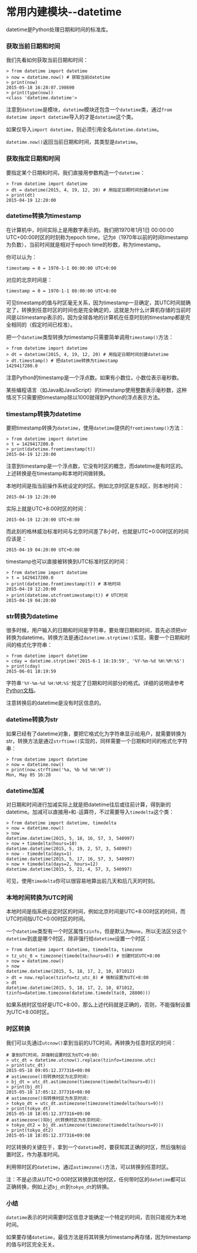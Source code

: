 # 常用内建模块--datetime

datetime是Python处理日期和时间的标准库。


### 获取当前日期和时间


我们先看如何获取当前日期和时间：


```
> from datetime import datetime
> now = datetime.now() # 获取当前datetime
> print(now)
2015-05-18 16:28:07.198690
> print(type(now))
<class 'datetime.datetime'>
```


注意到`datetime`是模块，`datetime`模块还包含一个`datetime`类，通过`from datetime import datetime`导入的才是`datetime`这个类。


如果仅导入`import datetime`，则必须引用全名`datetime.datetime`。


`datetime.now()`返回当前日期和时间，其类型是`datetime`。


### 获取指定日期和时间


要指定某个日期和时间，我们直接用参数构造一个`datetime`：


```
> from datetime import datetime
> dt = datetime(2015, 4, 19, 12, 20) # 用指定日期时间创建datetime
> print(dt)
2015-04-19 12:20:00
```


### datetime转换为timestamp


在计算机中，时间实际上是用数字表示的。我们把1970年1月1日 00:00:00 UTC+00:00时区的时刻称为epoch time，记为`0`（1970年以前的时间timestamp为负数），当前时间就是相对于epoch time的秒数，称为timestamp。


你可以认为：


```
timestamp = 0 = 1970-1-1 00:00:00 UTC+0:00
```


对应的北京时间是：


```
timestamp = 0 = 1970-1-1 08:00:00 UTC+8:00
```


可见timestamp的值与时区毫无关系，因为timestamp一旦确定，其UTC时间就确定了，转换到任意时区的时间也是完全确定的，这就是为什么计算机存储的当前时间是以timestamp表示的，因为全球各地的计算机在任意时刻的timestamp都是完全相同的（假定时间已校准）。


把一个`datetime`类型转换为timestamp只需要简单调用`timestamp()`方法：


```
> from datetime import datetime
> dt = datetime(2015, 4, 19, 12, 20) # 用指定日期时间创建datetime
> dt.timestamp() # 把datetime转换为timestamp
1429417200.0
```


注意Python的timestamp是一个浮点数。如果有小数位，小数位表示毫秒数。


某些编程语言（如Java和JavaScript）的timestamp使用整数表示毫秒数，这种情况下只需要把timestamp除以1000就得到Python的浮点表示方法。


### timestamp转换为datetime


要把timestamp转换为`datetime`，使用`datetime`提供的`fromtimestamp()`方法：


```
> from datetime import datetime
> t = 1429417200.0
> print(datetime.fromtimestamp(t))
2015-04-19 12:20:00
```


注意到timestamp是一个浮点数，它没有时区的概念，而datetime是有时区的。上述转换是在timestamp和本地时间做转换。


本地时间是指当前操作系统设定的时区。例如北京时区是东8区，则本地时间：


```
2015-04-19 12:20:00
```


实际上就是UTC+8:00时区的时间：


```
2015-04-19 12:20:00 UTC+8:00
```


而此刻的格林威治标准时间与北京时间差了8小时，也就是UTC+0:00时区的时间应该是：


```
2015-04-19 04:20:00 UTC+0:00
```


timestamp也可以直接被转换到UTC标准时区的时间：


```
> from datetime import datetime
> t = 1429417200.0
> print(datetime.fromtimestamp(t)) # 本地时间
2015-04-19 12:20:00
> print(datetime.utcfromtimestamp(t)) # UTC时间
2015-04-19 04:20:00
```


### str转换为datetime


很多时候，用户输入的日期和时间是字符串，要处理日期和时间，首先必须把str转换为datetime。转换方法是通过`datetime.strptime()`实现，需要一个日期和时间的格式化字符串：


```
> from datetime import datetime
> cday = datetime.strptime('2015-6-1 18:19:59', '%Y-%m-%d %H:%M:%S')
> print(cday)
2015-06-01 18:19:59
```


字符串`'%Y-%m-%d %H:%M:%S'`规定了日期和时间部分的格式。详细的说明请参考[Python文档](https://docs.python.org/3/library/datetime.html#strftime-strptime-behavior)。


注意转换后的datetime是没有时区信息的。


### datetime转换为str


如果已经有了datetime对象，要把它格式化为字符串显示给用户，就需要转换为str，转换方法是通过`strftime()`实现的，同样需要一个日期和时间的格式化字符串：


```
> from datetime import datetime
> now = datetime.now()
> print(now.strftime('%a, %b %d %H:%M'))
Mon, May 05 16:28
```


### datetime加减


对日期和时间进行加减实际上就是把datetime往后或往前计算，得到新的datetime。加减可以直接用`+`和`-`运算符，不过需要导入`timedelta`这个类：


```
> from datetime import datetime, timedelta
> now = datetime.now()
> now
datetime.datetime(2015, 5, 18, 16, 57, 3, 540997)
> now + timedelta(hours=10)
datetime.datetime(2015, 5, 19, 2, 57, 3, 540997)
> now - timedelta(days=1)
datetime.datetime(2015, 5, 17, 16, 57, 3, 540997)
> now + timedelta(days=2, hours=12)
datetime.datetime(2015, 5, 21, 4, 57, 3, 540997)
```


可见，使用`timedelta`你可以很容易地算出前几天和后几天的时刻。


### 本地时间转换为UTC时间


本地时间是指系统设定时区的时间，例如北京时间是UTC+8:00时区的时间，而UTC时间指UTC+0:00时区的时间。


一个`datetime`类型有一个时区属性`tzinfo`，但是默认为`None`，所以无法区分这个`datetime`到底是哪个时区，除非强行给`datetime`设置一个时区：


```
> from datetime import datetime, timedelta, timezone
> tz_utc_8 = timezone(timedelta(hours=8)) # 创建时区UTC+8:00
> now = datetime.now()
> now
datetime.datetime(2015, 5, 18, 17, 2, 10, 871012)
> dt = now.replace(tzinfo=tz_utc_8) # 强制设置为UTC+8:00
> dt
datetime.datetime(2015, 5, 18, 17, 2, 10, 871012, tzinfo=datetime.timezone(datetime.timedelta(0, 28800)))
```


如果系统时区恰好是UTC+8:00，那么上述代码就是正确的，否则，不能强制设置为UTC+8:00时区。


### 时区转换


我们可以先通过`utcnow()`拿到当前的UTC时间，再转换为任意时区的时间：


```
# 拿到UTC时间，并强制设置时区为UTC+0:00:
> utc_dt = datetime.utcnow().replace(tzinfo=timezone.utc)
> print(utc_dt)
2015-05-18 09:05:12.377316+00:00
# astimezone()将转换时区为北京时间:
> bj_dt = utc_dt.astimezone(timezone(timedelta(hours=8)))
> print(bj_dt)
2015-05-18 17:05:12.377316+08:00
# astimezone()将转换时区为东京时间:
> tokyo_dt = utc_dt.astimezone(timezone(timedelta(hours=9)))
> print(tokyo_dt)
2015-05-18 18:05:12.377316+09:00
# astimezone()将bj_dt转换时区为东京时间:
> tokyo_dt2 = bj_dt.astimezone(timezone(timedelta(hours=9)))
> print(tokyo_dt2)
2015-05-18 18:05:12.377316+09:00
```


时区转换的关键在于，拿到一个`datetime`时，要获知其正确的时区，然后强制设置时区，作为基准时间。


利用带时区的`datetime`，通过`astimezone()`方法，可以转换到任意时区。


注：不是必须从UTC+0:00时区转换到其他时区，任何带时区的`datetime`都可以正确转换，例如上述`bj_dt`到`tokyo_dt`的转换。


### 小结


`datetime`表示的时间需要时区信息才能确定一个特定的时间，否则只能视为本地时间。


如果要存储`datetime`，最佳方法是将其转换为timestamp再存储，因为timestamp的值与时区完全无关。

